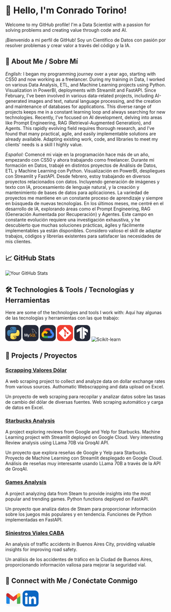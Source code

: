 # 👋 Hello, I'm Conrado Torino!

Welcome to my GitHub profile! I'm a Data Scientist with a passion for solving problems and creating value through code and AI.

¡Bienvenido a mi perfil de GitHub! Soy un Científico de Datos con pasión por resolver problemas y crear valor a través del código y la IA.

## 🌟 About Me / Sobre Mí
*English:*
I began my programming journey over a year ago, starting with CS50 and now working as a freelancer.
During my training in Data, I worked on various Data Analysis, ETL, and Machine Learning projects using Python. Visualization in PowerBI, deployments with Streamlit and FastAPI.
Since February, I’ve been involved in various data-related projects, including AI-generated images and text, natural language processing, and the creation and maintenance of databases for applications. This diverse range of projects keeps me in a constant learning loop and always searching for new technologies.
Recently, I’ve focused on AI development, delving into areas like Prompt Engineering, RAG (Retrieval-Augmented Generation), and Agents. This rapidly evolving field requires thorough research, and I’ve found that many practical, agile, and easily implementable solutions are already available. Adapting existing work, code, and libraries to meet my clients' needs is a skill I highly value.

*Español:*
Comencé mi viaje en la programación hace más de un año, empezando con CS50 y ahora trabajando como freelancer.
Durante mi formación en Datos, trabajé en distintos proyectos de Análisis de Datos, ETL y Machine Learning con Python. Visualización en PowerBI, despliegues con Streamlit y FastAPI.
Desde febrero, estoy trabajando en diversos proyectos relacionados con datos. Incluyendo generación de imágenes y texto con IA, procesamiento de lenguaje natural, y la creación y mantenimiento de bases de datos para aplicaciones. La variedad de proyectos me mantiene en un constante proceso de aprendizaje y siempre en búsqueda de nuevas tecnologías.
En los últimos meses, me centré en el desarrollo de IA, explorando áreas como el Prompt Engineering, RAG (Generación Aumentada por Recuperación) y Agentes. Este campo en constante evolución requiere una investigación exhaustiva, y he descubierto que muchas soluciones prácticas, ágiles y fácilmente implementables ya están disponibles. Considero valioso el skill de adaptar trabajos, códigos y librerías existentes para satisfacer las necesidades de mis clientes.

## 📈 GitHub Stats
![Your GitHub Stats](https://github-readme-stats.vercel.app/api?username=RadTorino&show_icons=true&theme=radical)

## 🛠️ Technologies & Tools / Tecnologías y Herramientas
Here are some of the technologies and tools I work with:
Aquí hay algunas de las tecnologías y herramientas con las que trabajo:

<img src="https://github.com/tandpfun/skill-icons/blob/main/icons/Python-Dark.svg" width="50" height="50" alt="Python"> <img src="https://github.com/tandpfun/skill-icons/blob/main/icons/MySQL-Dark.svg" width="50" height="50" alt="MySQL">
<img src="https://github.com/tandpfun/skill-icons/blob/main/icons/GCP-Dark.svg" width="50" height="50" alt="Google Cloud">
<img src="https://github.com/tandpfun/skill-icons/blob/main/icons/Git.svg" width="50" height="50" alt="Git">
<img src="https://github.com/tandpfun/skill-icons/blob/main/icons/TensorFlow-Dark.svg" width="50" height="50" alt="TensorFlow">
<img src="https://github.com/tandpfun/skill-icons/blob/main/icons/ScikitLearn-Dark.svg" width="50" height="50" alt="Scikit-learn">

## 🚀 Projects / Proyectos

### [Scrapping Valores Dólar](https://github.com/RadTorino/Scrapping-Valores-Dolar)
A web scraping project to collect and analyze data on dollar exchange rates from various sources. Authomatic Webscrapping and data upload on Excel. 

Un proyecto de web scraping para recopilar y analizar datos sobre las tasas de cambio del dólar de diversas fuentes. Web scraping automático y carga de datos en Excel.

### [Starbucks Analysis](https://github.com/RadTorino/Starbucks_Analysis)
A project exploring reviews from Google and Yelp for Starbucks. Machine Learning project with Streamlit deployed on Google Cloud. Very interesting Review analysis using LLama 70B via GroqAI API.

Un proyecto que explora reseñas de Google y Yelp para Starbucks. Proyecto de Machine Learning con Streamlit desplegado en Google Cloud. Análisis de reseñas muy interesante usando LLama 70B a través de la API de GroqAI.
 
### [Games Analysis](https://github.com/RadTorino/Juegos_Steam)
A project analyzing data from Steam to provide insights into the most popular and trending games. Python functions deployed on FastAPI.

Un proyecto que analiza datos de Steam para proporcionar información sobre los juegos más populares y en tendencia. Funciones de Python implementadas en FastAPI.

### [Siniestros Viales CABA](https://github.com/RadTorino/Siniestros_Viales_caba)
An analysis of traffic accidents in Buenos Aires City, providing valuable insights for improving road safety.

Un análisis de los accidentes de tráfico en la Ciudad de Buenos Aires, proporcionando información valiosa para mejorar la seguridad vial.


## 🔗 Connect with Me / Conéctate Conmigo
<a href="mailto:torinoconrado@gmail.com"><img src="https://github.com/tandpfun/skill-icons/blob/main/icons/Gmail-Light.svg" width="50" height="50" alt="Gmail"></a>
<a href="https://www.linkedin.com/in/conrado-torino-989168228/"><img src="https://github.com/tandpfun/skill-icons/blob/main/icons/LinkedIn.svg" width="50" height="50" alt="LinkedIn"></a>

